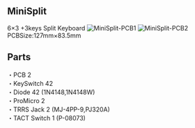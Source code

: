 MiniSplit
---
6×3 +3keys Split Keyboard
![MiniSplit-PCB1](https://pbs.twimg.com/media/DUSodzZWsAI0thU.jpg:large "MiniSplit-PCB-3D")
![MiniSplit-PCB2](https://i.imgur.com/GCURRhH.jpg "MiniSplit-Test_Build")  
PCBSize:127mm×83.5mm

Parts
---
・PCB 2  
・KeySwitch 42  
・Diode 42 (1N4148,1N4148W)  
・ProMicro 2  
・TRRS Jack 2 (MJ-4PP-9,PJ320A)  
・TACT Switch 1 (P-08073)  